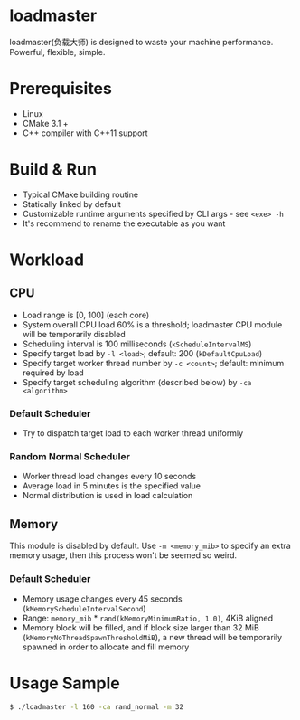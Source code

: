 # loadmaster
loadmaster(负载大师) is designed to waste your machine performance. Powerful, flexible, simple. 

# Prerequisites
- Linux
- CMake 3.1 +
- C++ compiler with C++11 support

# Build & Run
- Typical CMake building routine
- Statically linked by default
- Customizable runtime arguments specified by CLI args - see `<exe> -h`
- It's recommend to rename the executable as you want

# Workload
## CPU
- Load range is [0, 100] (each core)
- System overall CPU load 60% is a threshold; loadmaster CPU module will be temporarily disabled 
- Scheduling interval is 100 milliseconds (`kScheduleIntervalMS`)
- Specify target load by `-l <load>`; default: 200 (`kDefaultCpuLoad`)
- Specify target worker thread number by `-c <count>`; default: minimum required by load
- Specify target scheduling algorithm (described below) by `-ca <algorithm>`
### Default Scheduler
- Try to dispatch target load to each worker thread uniformly 
### Random Normal Scheduler
- Worker thread load changes every 10 seconds
- Average load in 5 minutes is the specified value
- Normal distribution is used in load calculation

## Memory
This module is disabled by default. Use `-m <memory_mib>` to specify an extra memory usage, then this process won't be seemed so weird. 
### Default Scheduler
- Memory usage changes every 45 seconds (`kMemoryScheduleIntervalSecond`)
- Range: `memory_mib` \*  `rand(kMemoryMinimumRatio, 1.0)`,  4KiB aligned
- Memory block will be filled, and if block size larger than 32 MiB (`kMemoryNoThreadSpawnThresholdMiB`), a new thread will be temporarily spawned in order to allocate and fill memory

# Usage Sample
```bash
$ ./loadmaster -l 160 -ca rand_normal -m 32
```
